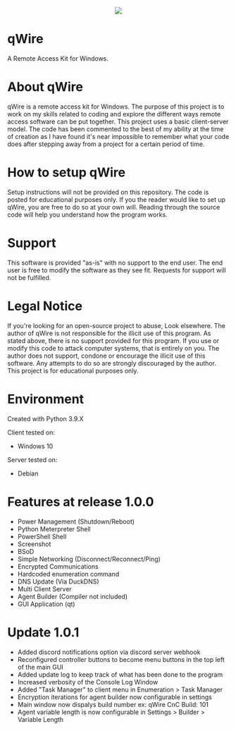 <p align="center">
  <img
       src = "https://user-images.githubusercontent.com/90923369/158807109-8ddabced-898a-47a8-bb50-99c519515d50.png"
   >
</p>  

# qWire  
A Remote Access Kit for Windows.

# About qWire
qWire is a remote access kit for Windows. The purpose of this project is to work on my skills related to coding and explore the different ways remote access software can be put together. This project uses a basic client-server model. The code has been commented to the best of my ability at the time of creation as
I have found it's near impossible to remember what your code does after stepping away from a project for a certain period of time.

# How to setup qWire
Setup instructions will not be provided on this repository. The code is posted for educational purposes only. If you the reader would like to set up qWire, you are free to do so at your own will. Reading through the source code will help you understand how the program works.

# Support
This software is provided "as-is" with no support to the end user. The end user is free to modify the software as they see fit. Requests for support will not be fulfilled.

# Legal Notice
If you're looking for an open-source project to abuse, Look elsewhere. The author of qWire is not responsible for the illicit use of this program. As stated above, there is no support provided for this program. If you use or modify this code to attack computer systems, that is entirely on you. The author does not support, condone or encourage the illicit use of this software. Any attempts to do so are strongly discouraged by the author. This project is for educational purposes only.

# Environment
Created with Python 3.9.X  

Client tested on:  
* Windows 10

Server tested on:  
* Debian  

# Features at release 1.0.0
* Power Management (Shutdown/Reboot)
* Python Meterpreter Shell
* PowerShell Shell
* Screenshot
* BSoD
* Simple Networking (Disconnect/Reconnect/Ping)
* Encrypted Communications
* Hardcoded enumeration command
* DNS Update (Via DuckDNS)
* Multi Client Server
* Agent Builder (Compiler not included)
* GUI Application (qt)

# Update 1.0.1
* Added discord notifications option via discord server webhook
* Reconfigured controller buttons to become menu buttons in the top left of the main GUI
* Added update log to keep track of what has been done to the program
* Increased verbosity of the Console Log Window
* Added "Task Manager" to client menu in Enumeration > Task Manager
* Encryption iterations for agent builder now configurable in settings
* Main window now dispalys build number ex: qWire CnC Build: 101
* Agent variable length is now configurable in Settings > Builder > Variable Length